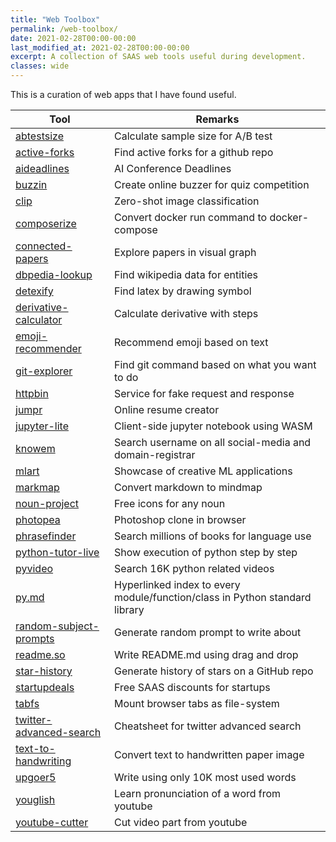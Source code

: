```yaml
---
title: "Web Toolbox"
permalink: /web-toolbox/ 
date: 2021-02-28T00:00-00:00
last_modified_at: 2021-02-28T00:00-00:00
excerpt: A collection of SAAS web tools useful during development.  
classes: wide
---
```


This is a curation of web apps that I have found useful.

|Tool|Remarks|
|---|---|
|[abtestsize](https://abtestguide.com/abtestsize/)|Calculate sample size for A/B test|
|[active-forks](https://techgaun.github.io/active-forks/index.html)|Find active forks for a github repo|
|[aideadlines](https://aideadlin.es/?sub=ML)|AI Conference Deadlines|
|[buzzin](https://buzzin.live/)|Create online buzzer for quiz competition|
|[clip](https://clip.kiri.ai/)|Zero-shot image classification|
|[composerize](https://www.composerize.com/)|Convert docker run command to docker-compose|
|[connected-papers](https://www.connectedpapers.com/)|Explore papers in visual graph|
|[dbpedia-lookup](https://lookup.dbpedia.org/)|Find wikipedia data for entities|
|[detexify](http://detexify.kirelabs.org/classify.html)|Find latex by drawing symbol|
|[derivative-calculator](https://www.derivative-calculator.net/)|Calculate derivative with steps|
|[emoji-recommender](https://share.streamlit.io/rensdimmendaal/emoji-recommender/main/app/streamlit.py)|Recommend emoji based on text|
|[git-explorer](https://gitexplorer.com/)|Find git command based on what you want to do|
|[httpbin](http://httpbin.org/)|Service for fake request and response|
|[jumpr](https://www.jumprco.com/resumes/build)|Online resume creator|
|[jupyter-lite](https://github.com/jtpio/jupyterlite)|Client-side jupyter notebook using WASM|
|[knowem](https://knowem.com/)|Search username on all social-media and domain-registrar|
|[mlart](https://mlart.co/)|Showcase of creative ML applications|
|[markmap](https://markmap.js.org/repl/)|Convert markdown to mindmap|
|[noun-project](https://thenounproject.com/)|Free icons for any noun|
|[photopea](https://www.photopea.com/)|Photoshop clone in browser|
|[phrasefinder](https://phrasefinder.io/)|Search millions of books for language use|
|[python-tutor-live](http://pythontutor.com/live.html#mode=edit)|Show execution of python step by step|
|[pyvideo](https://pyvideo.org/)|Search 16K python related videos|
|[py.md](https://gist.github.com/jph00/d5981f649a83a754946964cf22322cb2)|Hyperlinked index to every module/function/class in Python standard library|
|[random-subject-prompts](https://writingexercises.co.uk/subjectgenerator.php)|Generate random prompt to write about|
|[readme.so](https://readme.so/editor)|Write README.md using drag and drop|
|[star-history](https://star-history.t9t.io/)|Generate history of stars on a GitHub repo|
|[startupdeals](https://github.com/startupdeals/startupdeals)|Free SAAS discounts for startups|
|[tabfs](https://omar.website/tabfs/)|Mount browser tabs as file-system|
|[twitter-advanced-search](https://github.com/igorbrigadir/twitter-advanced-search)|Cheatsheet for twitter advanced search|
|[text-to-handwriting](https://saurabhdaware.github.io/text-to-handwriting/)|Convert text to handwritten paper image|
|[upgoer5](https://splasho.com/upgoer5/)|Write using only 10K most used words|
|[youglish](https://youglish.com/)|Learn pronunciation of a word from youtube|
|[youtube-cutter](https://youtube-cutter.org/video-cutter.html)|Cut video part from youtube|
